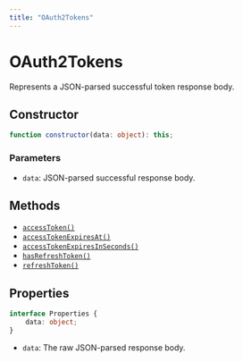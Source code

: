 ```yaml
---
title: "OAuth2Tokens"
---
```


# OAuth2Tokens

Represents a JSON-parsed successful token response body.

## Constructor

```ts
function constructor(data: object): this;
```

### Parameters

- `data`: JSON-parsed successful response body.

## Methods

- [`accessToken()`](/reference/main/OAuth2Tokens/accessToken)
- [`accessTokenExpiresAt()`](/reference/main/OAuth2Tokens/accessTokenExpiresAt)
- [`accessTokenExpiresInSeconds()`](/reference/main/OAuth2Tokens/accessTokenExpiresInSeconds)
- [`hasRefreshToken()`](/reference/main/OAuth2Tokens/hasRefreshToken)
- [`refreshToken()`](/reference/main/OAuth2Tokens/refreshToken)

## Properties

```ts
interface Properties {
	data: object;
}
```

- `data`: The raw JSON-parsed response body.
